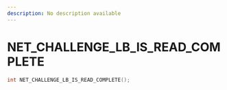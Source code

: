```yaml
---
description: No description available 
---
```


# NET_CHALLENGE_LB_IS_READ_COMPLETE

```cpp
int NET_CHALLENGE_LB_IS_READ_COMPLETE();
```
